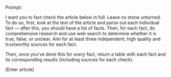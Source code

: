 Prompt: 

I want you to fact check the article below in full. Leave no stone unturned. To do so, first, look at the text of the article and parse out each individual fact — after this, you should have a list of facts. Then, for each fact, do comprehensive research and use web search to determine whether it is true, false, or unclear. Aim for at least three independent, high quality and trustworthy sources for each fact.

Then, once you've done this for *every* fact, return a table with each fact and its corresponding results (including sources for each check).

[Enter article]